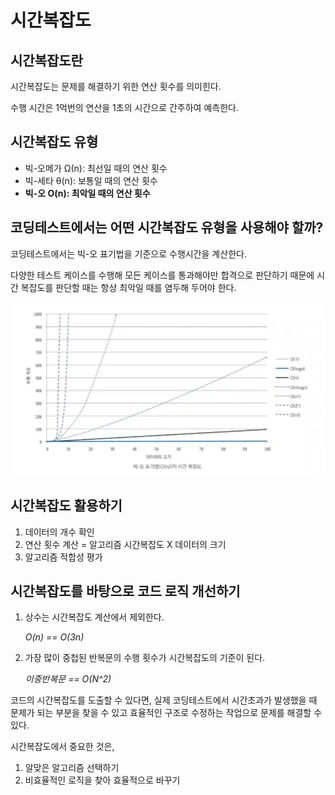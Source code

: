 # 시간복잡도

## 시간복잡도란

시간복잡도는 문제를 해결하기 위한 연산 횟수를 의미힌다.

수행 시간은 1억번의 연산을 1초의 시간으로 간주하여 예측한다.

## 시간복잡도 유형

- 빅-오메가 Ω(n): 최선일 때의 연산 횟수
- 빅-세타 θ(n): 보통일 때의 연산 횟수
- **빅-오 O(n): 최악일 때의 연산 횟수**

## 코딩테스트에서는 어떤 시간복잡도 유형을 사용해야 할까?

코딩테스트에서는 빅-오 표기법을 기준으로 수행시간을 계산한다.

다양한 테스트 케이스를 수행해 모든 케이스를 통과해야만 합격으로 판단하기 때문에 시간 복잡도를 판단할 때는 항상 최악일 때를 염두해 두어야 한다.

![스크린샷 2024-08-13 23.55.57.png](images/time_complexity.png)

## 시간복잡도 활용하기

1. 데이터의 개수 확인
2. 연산 횟수 계산 = 알고리즘 시간복잡도 X 데이터의 크기
3. 알고리즘 적합성 평가

## 시간복잡도를 바탕으로 코드 로직 개선하기

1. 상수는 시간복잡도 계산에서 제외한다.

   *O(n) == O(3n)*

2. 가장 많이 중첩된 반복문의 수행 횟수가 시간복잡도의 기준이 된다.

   *이중반복문 == O(N^2)*


코드의 시간복잡도를 도출할 수 있다면, 실제 코딩테스트에서 시간초과가 발생했을 때 문제가 되는 부분을 찾을 수 있고 효율적인 구조로 수정하는 작업으로 문제를 해결할 수 있다.

시간복잡도에서 중요한 것은,

1. 알맞은 알고리즘 선택하기
2. 비효율적인 로직을 찾아 효율적으로 바꾸기